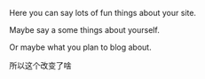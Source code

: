 Here you can say lots of fun things about your site.

Maybe say a some things about yourself.

Or maybe what you plan to blog about.

所以这个改变了啥

